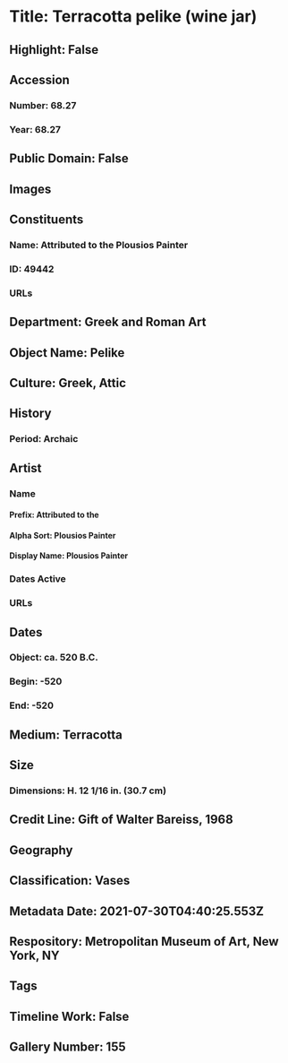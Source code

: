 # Title: Terracotta pelike (wine jar)
## Highlight: False
## Accession
### Number: 68.27
### Year: 68.27
## Public Domain: False
## Images
## Constituents
### Name: Attributed to the Plousios Painter
### ID: 49442
### URLs
## Department: Greek and Roman Art
## Object Name: Pelike
## Culture: Greek, Attic
## History
### Period: Archaic
## Artist
### Name
#### Prefix: Attributed to the
#### Alpha Sort: Plousios Painter
#### Display Name: Plousios Painter
### Dates Active
### URLs
## Dates
### Object: ca. 520 B.C.
### Begin: -520
### End: -520
## Medium: Terracotta
## Size
### Dimensions: H. 12 1/16 in. (30.7 cm)
## Credit Line: Gift of Walter Bareiss, 1968
## Geography
## Classification: Vases
## Metadata Date: 2021-07-30T04:40:25.553Z
## Respository: Metropolitan Museum of Art, New York, NY
## Tags
## Timeline Work: False
## Gallery Number: 155